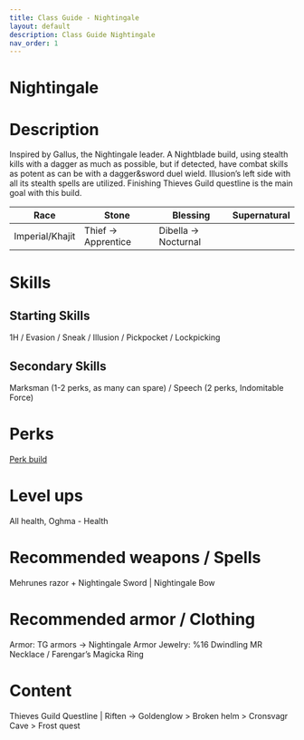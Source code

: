 ```yaml
---
title: Class Guide - Nightingale
layout: default
description: Class Guide Nightingale
nav_order: 1
---
```


# Nightingale

# Description

Inspired by Gallus, the Nightingale leader. A Nightblade build, using stealth kills with a dagger as much as possible, but if detected, have combat skills as potent as can be with a dagger&sword duel wield. Illusion’s left side with all its stealth spells are utilized. Finishing Thieves Guild questline is the main goal with this build.

Race | Stone | Blessing | Supernatural
|--|--|--|--|
Imperial/Khajit | Thief -> Apprentice | Dibella -> Nocturnal


# Skills

## Starting Skills

1H / Evasion / Sneak / Illusion / Pickpocket / Lockpicking 

## Secondary Skills

Marksman (1-2 perks, as many can spare) / Speech (2 perks, Indomitable Force)

# Perks

[Perk build](https://banananaut.github.io/NannerPlanner/?p=1&b=AgEAAAEmJQAABQUKBQoFSwpLS0tLSw8FSzIFEAQBCwAAAAAAAAAAAAAH0AD3gRAx-B96wAAAB6AFAAAA)

# Level ups

All health, Oghma - Health

# Recommended weapons / Spells

Mehrunes razor + Nightingale Sword | Nightingale Bow

# Recommended armor / Clothing

Armor: TG armors -> Nightingale Armor
Jewelry: %16 Dwindling MR Necklace / Farengar’s Magicka Ring

# Content 

Thieves Guild Questline | Riften -> Goldenglow > Broken helm > Cronsvagr Cave  > Frost quest